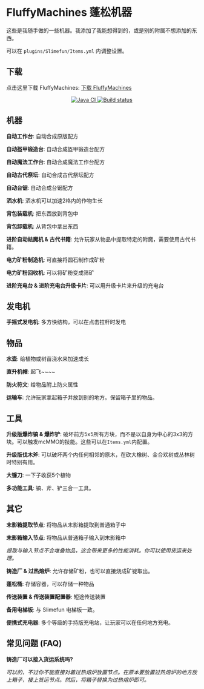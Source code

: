# FluffyMachines 蓬松机器

这些是我随手做的一些机器。我添加了我能想得到的，或是别的附属不想添加的东西。

可以在 `plugins/Slimefun/Items.yml` 内调整设置。

## 下载

点击这里下载 FluffyMachines: [下载 FluffyMachines](https://builds.guizhanss.net/ybw0014/FluffyMachines-CN/master)

<p align="center">
  <a href="https://github.com/ybw0014/FluffyMachines-CN/actions/workflows/maven.yml">
    <img src="https://github.com/ybw0014/FluffyMachines-CN/actions/workflows/maven.yml/badge.svg" alt="Java CI"/>
  </a>

  <a href="https://builds.guizhanss.net/ybw0014/FluffyMachines-CN/master">
    <img src="https://builds.guizhanss.net/f/ybw0014/FluffyMachines-CN/master/badge.svg" alt="Build status"/>
  </a>
</p>

## 机器

**自动工作台**: 自动合成原版配方

**自动盔甲锻造台**: 自动合成盔甲锻造台配方

**自动魔法工作台**: 自动合成魔法工作台配方

**自动古代祭坛**: 自动合成古代祭坛配方

**自动台锯**: 自动合成台锯配方

**洒水机**: 洒水机可以加速2格内的作物生长

**背包装载机**: 把东西放到背包中

**背包卸载机**: 从背包中拿出东西

**进阶自动祛魔机 & 古代书籍**: 允许玩家从物品中提取特定的附魔，需要使用古代书籍。

**电力矿粉制造机**: 可直接将圆石制作成矿粉

**电力矿粉回收机**: 可以将矿粉变成筛矿

**进阶充电台 & 进阶充电台升级卡片**: 可以用升级卡片来升级的充电台

## 发电机

**手摇式发电机**: 多方快结构，可以在点击拉杆时发电

## 物品

**水壶**: 给植物或树苗浇水来加速成长

**直升机帽**: 起飞~~~~

**防火符文**: 给物品附上防火属性

**运输车**: 允许玩家拿起箱子并放到别的地方。保留箱子里的物品。

## 工具

**升级版爆炸镐 & 爆炸铲**: 破坏前方5x5所有方块，而不是以自身为中心的3x3的方块。可以触发mcMMO的技能。这些可以在`Items.yml`内配置。

**升级版伐木斧**: 可以破坏两个内任何相邻的原木，在砍大橡树、金合欢树或丛林树时特别有用。

**大镰刀**: 一下子收获5个植物

**多功能工具**: 镐、斧、铲三合一工具。

## 其它

**末影箱提取节点**: 将物品从末影箱提取到普通箱子中

**末影箱输入节点**: 将物品从普通箱子输入到末影箱中

*提取与输入节点不会堆叠物品，这会带来更多的性能消耗。你可以使用货运来处理。*

**铸造厂 & 过热熔炉**: 允许存储矿粉，也可以直接烧成矿锭取出。

**蓬松桶**: 存储容器，可以存储一种物品

**传送装置 & 传送装置配置器**: 短途传送装置

**备用电梯板**: 与 Slimefun 电梯板一致。

**便携式充电器**: 多个等级的手持版充电站，让玩家可以在任何地方充电。

## 常见问题 (FAQ)

**铸造厂可以接入货运系统吗?**

*可以的，不过你不能直接对着过热熔炉放置节点。在原本要放置过热熔炉的地方放上箱子，接上货运节点。然后，将箱子替换为过热熔炉即可。*
